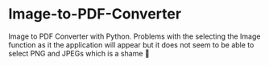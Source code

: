 # Image-to-PDF-Converter
Image to PDF Converter with Python. Problems with the selecting the Image function as it the application will appear but it does not seem to be able to select PNG and JPEGs which is a shame 🙁
